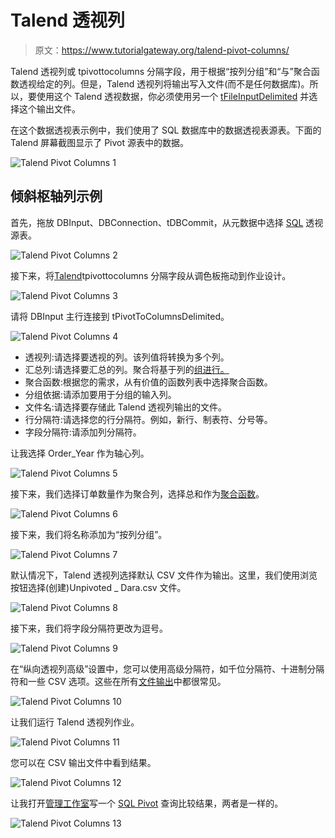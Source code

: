 # Talend 透视列

> 原文：<https://www.tutorialgateway.org/talend-pivot-columns/>

Talend 透视列或 tpivottocolumns 分隔字段，用于根据“按列分组”和“与”聚合函数透视给定的列。但是，Talend 透视列将输出写入文件(而不是任何数据库)。所以，要使用这个 Talend 透视数据，你必须使用另一个 [tFileInputDelimited](https://www.tutorialgateway.org/read-text-file-in-talend/) 并选择这个输出文件。

在这个数据透视表示例中，我们使用了 SQL 数据库中的数据透视表源表。下面的 Talend 屏幕截图显示了 Pivot 源表中的数据。

![Talend Pivot Columns 1](img/978e59be21d8a30112137521ab98d574.png)

## 倾斜枢轴列示例

首先，拖放 DBInput、DBConnection、tDBCommit，从元数据中选择 [SQL](https://www.tutorialgateway.org/sql/) 透视源表。

![Talend Pivot Columns 2](img/22c540fa0abd0bd7a30d3d870a6c125e.png)

接下来，将[Talend](https://www.tutorialgateway.org/talend-tutorial/)tpivottocolumns 分隔字段从调色板拖动到作业设计。

![Talend Pivot Columns 3](img/0710baea89b6eafeb1b5483ce007166c.png)

请将 DBInput 主行连接到 tPivotToColumnsDelimited。

![Talend Pivot Columns 4](img/38324ad30bef44dad81acbfe8154fd2c.png)

*   透视列:请选择要透视的列。该列值将转换为多个列。
*   汇总列:请选择要汇总的列。聚合将基于列的[组进行。](https://www.tutorialgateway.org/sql-group-by-clause/)
*   聚合函数:根据您的需求，从有价值的函数列表中选择聚合函数。
*   分组依据:请添加要用于分组的输入列。
*   文件名:请选择要存储此 Talend 透视列输出的文件。
*   行分隔符:请选择您的行分隔符。例如，新行、制表符、分号等。
*   字段分隔符:请添加列分隔符。

让我选择 Order_Year 作为轴心列。

![Talend Pivot Columns 5](img/859ec1c72cc48b2aa5b902af526fe95c.png)

接下来，我们选择订单数量作为聚合列，选择总和作为[聚合函数](https://www.tutorialgateway.org/sql-aggregate-functions/)。

![Talend Pivot Columns 6](img/e1826d9ecb6e1d82c40cf4e2b52b8665.png)

接下来，我们将名称添加为“按列分组”。

![Talend Pivot Columns 7](img/40baadb48f51248f304c248e2cb1ef39.png)

默认情况下，Talend 透视列选择默认 CSV 文件作为输出。这里，我们使用浏览按钮选择(创建)Unpivoted _ Dara.csv 文件。

![Talend Pivot Columns 8](img/348138f0d32248797e1947116513b1e0.png)

接下来，我们将字段分隔符更改为逗号。

![Talend Pivot Columns 9](img/ecfc20557566b1761b4f2b08b4993c84.png)

在“纵向透视列高级”设置中，您可以使用高级分隔符，如千位分隔符、十进制分隔符和一些 CSV 选项。这些在所有[文件输出](https://www.tutorialgateway.org/export-database-table-to-text-file-in-talend/)中都很常见。

![Talend Pivot Columns 10](img/8828c7304c19f94d644c0e0926f00b33.png)

让我们运行 Talend 透视列作业。

![Talend Pivot Columns 11](img/3c40d7d545434492ad422ae9c41273d2.png)

您可以在 CSV 输出文件中看到结果。

![Talend Pivot Columns 12](img/1e4df24a33e10b34766845eaf0a7abf0.png)

让我打开[管理工作室](https://www.tutorialgateway.org/sql-server-management-studio/)写一个 [SQL Pivot](https://www.tutorialgateway.org/sql-pivot/) 查询比较结果，两者是一样的。

![Talend Pivot Columns 13](img/53313824e529470b4493ce9334a788ca.png)